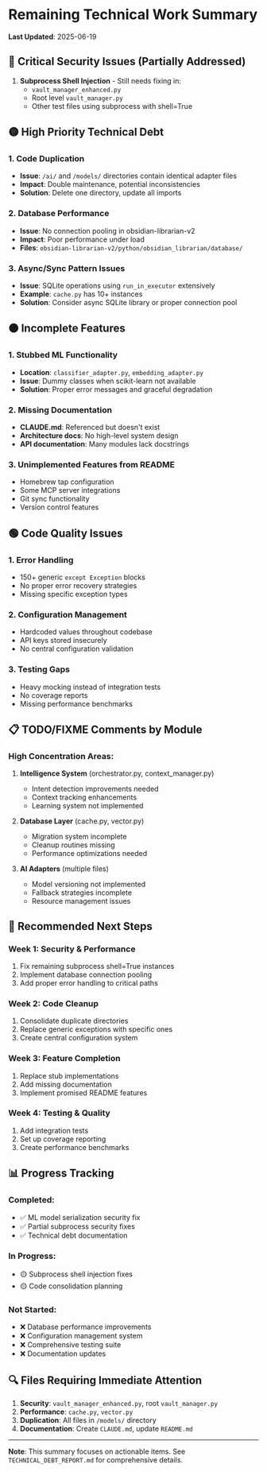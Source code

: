 # Remaining Technical Work Summary

**Last Updated**: 2025-06-19

## 🔴 Critical Security Issues (Partially Addressed)

1. **Subprocess Shell Injection** - Still needs fixing in:
   - `vault_manager_enhanced.py`
   - Root level `vault_manager.py`
   - Other test files using subprocess with shell=True

## 🟡 High Priority Technical Debt

### 1. Code Duplication
- **Issue**: `/ai/` and `/models/` directories contain identical adapter files
- **Impact**: Double maintenance, potential inconsistencies
- **Solution**: Delete one directory, update all imports

### 2. Database Performance
- **Issue**: No connection pooling in obsidian-librarian-v2
- **Impact**: Poor performance under load
- **Files**: `obsidian-librarian-v2/python/obsidian_librarian/database/`

### 3. Async/Sync Pattern Issues
- **Issue**: SQLite operations using `run_in_executor` extensively
- **Example**: `cache.py` has 10+ instances
- **Solution**: Consider async SQLite library or proper connection pool

## 🟠 Incomplete Features

### 1. Stubbed ML Functionality
- **Location**: `classifier_adapter.py`, `embedding_adapter.py`
- **Issue**: Dummy classes when scikit-learn not available
- **Solution**: Proper error messages and graceful degradation

### 2. Missing Documentation
- **CLAUDE.md**: Referenced but doesn't exist
- **Architecture docs**: No high-level system design
- **API documentation**: Many modules lack docstrings

### 3. Unimplemented Features from README
- Homebrew tap configuration
- Some MCP server integrations
- Git sync functionality
- Version control features

## 🟢 Code Quality Issues

### 1. Error Handling
- 150+ generic `except Exception` blocks
- No proper error recovery strategies
- Missing specific exception types

### 2. Configuration Management
- Hardcoded values throughout codebase
- API keys stored insecurely
- No central configuration validation

### 3. Testing Gaps
- Heavy mocking instead of integration tests
- No coverage reports
- Missing performance benchmarks

## 📋 TODO/FIXME Comments by Module

### High Concentration Areas:
1. **Intelligence System** (orchestrator.py, context_manager.py)
   - Intent detection improvements needed
   - Context tracking enhancements
   - Learning system not implemented

2. **Database Layer** (cache.py, vector.py)
   - Migration system incomplete
   - Cleanup routines missing
   - Performance optimizations needed

3. **AI Adapters** (multiple files)
   - Model versioning not implemented
   - Fallback strategies incomplete
   - Resource management issues

## 🎯 Recommended Next Steps

### Week 1: Security & Performance
1. Fix remaining subprocess shell=True instances
2. Implement database connection pooling
3. Add proper error handling to critical paths

### Week 2: Code Cleanup
1. Consolidate duplicate directories
2. Replace generic exceptions with specific ones
3. Create central configuration system

### Week 3: Feature Completion
1. Replace stub implementations
2. Add missing documentation
3. Implement promised README features

### Week 4: Testing & Quality
1. Add integration tests
2. Set up coverage reporting
3. Create performance benchmarks

## 📊 Progress Tracking

### Completed:
- ✅ ML model serialization security fix
- ✅ Partial subprocess security fixes
- ✅ Technical debt documentation

### In Progress:
- 🟡 Subprocess shell injection fixes
- 🟡 Code consolidation planning

### Not Started:
- ❌ Database performance improvements
- ❌ Configuration management system
- ❌ Comprehensive testing suite
- ❌ Documentation updates

## 🔍 Files Requiring Immediate Attention

1. **Security**: `vault_manager_enhanced.py`, root `vault_manager.py`
2. **Performance**: `cache.py`, `vector.py`
3. **Duplication**: All files in `/models/` directory
4. **Documentation**: Create `CLAUDE.md`, update `README.md`

---

**Note**: This summary focuses on actionable items. See `TECHNICAL_DEBT_REPORT.md` for comprehensive details.
